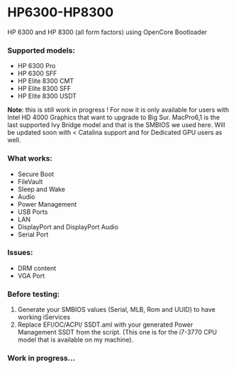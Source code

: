 # HP6300-HP8300

HP 6300 and HP 8300 (all form factors) using OpenCore Bootloader

### Supported models:
- HP 6300 Pro
- HP 6300 SFF
- HP Elite 8300 CMT
- HP Elite 8300 SFF
- HP Elite 8300 USDT

**Note**: this is still work in progress !
For now it is only available for users with Intel HD 4000 Graphics that want to upgrade to Big Sur.
MacPro6,1 is the last supported Ivy Bridge model and that is the SMBIOS we used here.
Will be updated soon with < Catalina support and for Dedicated GPU users as well.


### What works:
- Secure Boot
- FileVault
- Sleep and Wake
- Audio
- Power Management
- USB Ports
- LAN
- DisplayPort and DisplayPort Audio
- Serial Port

### Issues:
- DRM content
- VGA Port

### Before testing:
1. Generate your SMBIOS values (Serial, MLB, Rom and UUID) to have working iServices
2. Replace EFI/OC/ACPI/ SSDT.aml with your generated Power Management SSDT from the script.
(This one is for the i7-3770 CPU model that is available on my machine).

### Work in progress...
